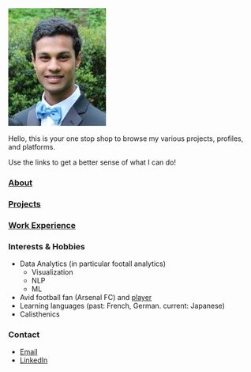 <img src="Linkedin Prof (2).jpg" alt="Profile Pic">

Hello, this is your one stop shop to browse my various projects, profiles, and platforms. 

Use the links to get a better sense of what I can do!

### [About](about.md)

### [Projects](projects.md)

### [Work Experience](work.md)

### Interests & Hobbies
- Data Analytics (in particular footall analytics)
  - Visualization
  - NLP
  - ML
- Avid football fan (Arsenal FC) and [player](https://www.youtube.com/watch?v=sXh5QmqUBp4)
- Learning languages (past: French, German. current: Japanese)
- Calisthenics

### Contact

- [Email](patel.dea@northeastern.edu)
- [LinkedIn](http://www.linkedin.com/in/dp2)
